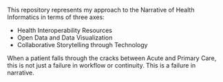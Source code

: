 This repository represents my approach to the Narrative of Health Informatics in terms of three axes:

+ Health Interoperability Resources
+ Open Data and Data Visualization
+ Collaborative Storytelling through Technology

When a patient falls through the cracks between Acute and Primary Care, this is not just a failure in workflow or continuity. This is a failure in narrative.
